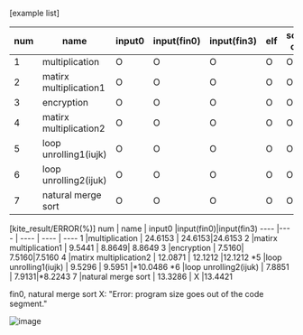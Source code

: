 [example list]

num | name | input0 |input(fin0)|input(fin3) | elf | source code| mem
---- |---- | ---- | ---- | ----| ----| ----| ----
1 |multiplication | O | O | O | O| O| O
2 |matirx multiplication1 | O | O | O | O| O| O
3 |encryption | O |O | O | O| O| O
4 |matirx multiplication2 | O |O | O| O| O| O
5 |loop unrolling1(iujk) | O | O | O| O| O| O
6 |loop unrolling2(ijuk) | O |O | O| O| O| O
7 |natural merge sort | O |O | O| O| O| O

[kite_result/ERROR(%)]
num | name | input0 |input(fin0)|input(fin3)
---- |---- | ---- | ----  | ---- 
1 |multiplication | 24.6153 | 24.6153|24.6153
2 |matirx multiplication1 | 9.5441 | 8.8649| 8.8649
3 |encryption | 7.5160| 7.5160|7.5160
4 |matirx multiplication2 | 12.0871 | 12.1212 |12.1212
*5 |loop unrolling1(iujk) | 9.5296 | 9.5951 |*10.0486
*6 |loop unrolling2(ijuk) | 7.8851 | 7.9131|*8.2243
7 |natural merge sort | 13.3286 | X |13.4421

fin0, natural merge sort X: "Error: program size goes out of the code segment."
	
![image](https://user-images.githubusercontent.com/76509344/232783197-da4d36bc-cb30-4ebc-9a1c-aab697f9d55a.png)
